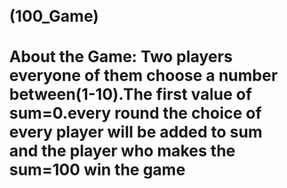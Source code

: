 ﻿# (100_Game)
 # About the Game: Two players everyone of them choose a number between(1-10).The first value of sum=0.every round the choice of every player will be added to sum and the player who makes the sum=100 win the game 
